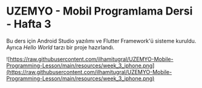 # UZEMYO - Mobil Programlama Dersi - Hafta 3

Bu ders için Android Studio yazılımı ve Flutter Framework'ü sisteme kuruldu. Ayrıca *Hello World* tarzı bir proje hazırlandı.

![https://raw.githubusercontent.com/ilhamitugral/UZEMYO-Mobile-Programming-Lesson/main/resources/week_3_iphone.png](https://raw.githubusercontent.com/ilhamitugral/UZEMYO-Mobile-Programming-Lesson/main/resources/week_3_iphone.png)
